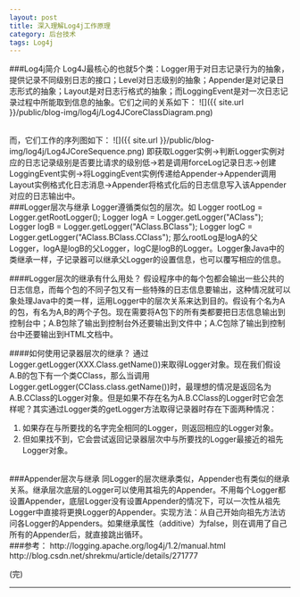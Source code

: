```yaml
---
layout: post
title: 深入理解Log4j工作原理
category: 后台技术
tags: Log4j
---
```


###Log4j简介
Log4J最核心的也就5个类：Logger用于对日志记录行为的抽象，提供记录不同级别日志的接口；Level对日志级别的抽象；Appender是对记录日志形式的抽象；Layout是对日志行格式的抽象；而LoggingEvent是对一次日志记录过程中所能取到信息的抽象。它们之间的关系如下：
![]({{ site.url }}/public/blog-img/log4j/Log4JCoreClassDiagram.png)

</BR>
而，它们工作的序列图如下：
![]({{ site.url }}/public/blog-img/log4j/Log4JCoreSequence.png)
即获取Logger实例->判断Logger实例对应的日志记录级别是否要比请求的级别低->若是调用forceLog记录日志->创建LoggingEvent实例->将LoggingEvent实例传递给Appender->Appender调用Layout实例格式化日志消息->Appender将格式化后的日志信息写入该Appender对应的日志输出中。



</BR>
###Logger层次与继承
Logger遵循类似包的层次。如          
Logger rootLog = Logger.getRootLogger();        
Logger logA = Logger.getLogger("AClass");           
Logger logB = Logger.getLogger("AClass.BClass");           
Logger logC = Logger.getLogger("AClass.BClass.CClass");             
那么rootLog是logA的父Logger，logA是logB的父Logger，logC是logB的Logger。Logger象Java中的类继承一样，子记录器可以继承父Logger的设置信息，也可以覆写相应的信息。

####Logger层次的继承有什么用处？
假设程序中的每个包都会输出一些公共的日志信息，而每个包的不同子包又有一些特殊的日志信息要输出，这种情况就可以象处理Java中的类一样，运用Logger中的层次关系来达到目的。假设有个名为A的包，有名为A,B的两个子包。现在需要将A包下的所有类都要把日志信息输出到控制台中；A.B包除了输出到控制台外还要输出到文件中；A.C包除了输出到控制台中还要输出到HTML文档中。


####如何使用记录器层次的继承？
通过Logger.getLogger(XXX.Class.getName())来取得Logger对象。现在我们假设A.B的包下有一个类CClass，那么当调用Logger.getLogger(CClass.class.getName())时，最理想的情况是返回名为A.B.CClass的Logger对象。但是如果不存在名为A.B.CClass的Logger时它会怎样呢？其实通过Logger类的getLogger方法取得记录器时存在下面两种情况：
1) 如果存在与所要找的名字完全相同的Logger，则返回相应的Logger对象。
2) 但如果找不到，它会尝试返回记录器层次中与所要找的Logger最接近的祖先Logger对象。


</BR>
###Appender层次与继承
同Logger的层次继承类似，Appender也有类似的继承关系。继承层次底层的Logger可以使用其祖先的Appender。不用每个Logger都设置Appender，底层Logger没有设置Appender的情况下，可以一次性从祖先Logger中直接将更换Logger的Appender。实现方法：从自己开始向祖先方法访问各Logger的Appenders。如果继承属性（additive）为false，则在调用了自己所有的Appender后，就直接跳出循环。 


</BR>
###参考：
http://logging.apache.org/log4j/1.2/manual.html           
http://blog.csdn.net/shrekmu/article/details/271777           



(完)


---


